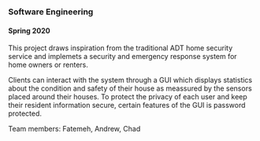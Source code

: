 ### Software Engineering 
#### Spring 2020

This project draws inspiration from the traditional ADT home security service and implemets a security and emergency response system for home owners or renters. 

Clients can interact with the system through a GUI which displays statistics about the condition and safety of their house as meassured by the sensors placed around their houses. To protect the privacy of each user and keep their resident information secure, certain features of the GUI is password protected.

Team members: Fatemeh, Andrew, Chad